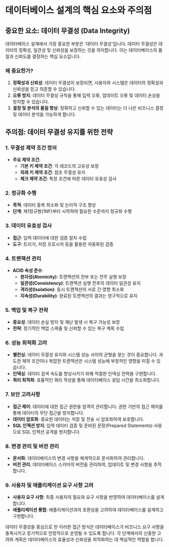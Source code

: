 # 데이터베이스 설계의 핵심 요소와 주의점

## 중요한 요소: 데이터 무결성 (Data Integrity)

데이터베이스 설계에서 가장 중요한 부분은 '데이터 무결성'입니다. 데이터 무결성은 데이터의 정확성, 일관성 및 신뢰성을 보장하는 것을 의미합니다. 이는 데이터베이스의 품질과 신뢰도를 결정하는 핵심 요소입니다.

### 왜 중요한가?

1. **정확성과 신뢰성**: 데이터 무결성이 보장되면, 사용자와 시스템은 데이터의 정확성과 신뢰성을 믿고 의존할 수 있습니다.
2. **오류 방지**: 데이터 무결성 규칙을 통해 입력 오류, 업데이트 오류 및 데이터 손상을 방지할 수 있습니다.
3. **결정 및 분석의 품질 향상**: 정확하고 신뢰할 수 있는 데이터는 더 나은 비즈니스 결정 및 데이터 분석을 가능하게 합니다.

## 주의점: 데이터 무결성 유지를 위한 전략

### 1. 무결성 제약 조건 정의

- **주요 제약 조건**:
  - **기본 키 제약 조건**: 각 레코드의 고유성 보장
  - **외래 키 제약 조건**: 참조 무결성 유지
  - **체크 제약 조건**: 특정 조건에 따른 데이터 유효성 검사

### 2. 정규화 수행

- **목적**: 데이터 중복 최소화 및 논리적 구조 향상
- **단계**: 제1정규형(1NF)부터 시작하여 필요한 수준까지 정규화 수행

### 3. 데이터 유효성 검사

- **접근**: 입력 데이터에 대한 검증 절차 수립
- **도구**: 트리거, 저장 프로시저 등을 활용한 자동화된 검증

### 4. 트랜잭션 관리

- **ACID 속성 준수**:
  - **원자성(Atomicity)**: 트랜잭션의 전부 또는 전무 실행 보장
  - **일관성(Consistency)**: 트랜잭션 실행 전후의 데이터 일관성 유지
  - **격리성(Isolation)**: 동시 트랜잭션의 서로 간 영향 최소화
  - **지속성(Durability)**: 완료된 트랜잭션의 결과는 영구적으로 유지

### 5. 백업 및 복구 전략

- **중요성**: 데이터 손실 방지 및 재난 발생 시 복구 가능성 보장
- **전략**: 정기적인 백업 스케줄 및 신뢰할 수 있는 복구 계획 수립

### 6. 성능 최적화 고려

- **밸런싱**: 데이터 무결성 유지와 시스템 성능 사이의 균형을 찾는 것이 중요합니다. 과도한 제약 조건이나 복잡한 트랜잭션은 시스템 성능에 부정적인 영향을 미칠 수 있습니다.
- **인덱싱**: 데이터 검색 속도를 향상시키기 위해 적절한 인덱싱 전략을 구현합니다.
- **쿼리 최적화**: 효율적인 쿼리 작성을 통해 데이터베이스 응답 시간을 최소화합니다.

### 7. 보안 고려사항

- **접근 제어**: 데이터에 대한 접근 권한을 엄격히 관리합니다. 권한 기반의 접근 제어를 통해 데이터의 무단 접근을 방지합니다.
- **데이터 암호화**: 중요한 데이터는 저장 및 전송 시 암호화하여 보호합니다.
- **SQL 인젝션 방지**: 입력 데이터 검증 및 준비된 문장(Prepared Statements) 사용으로 SQL 인젝션 공격을 방지합니다.

### 8. 변경 관리 및 버전 관리

- **문서화**: 데이터베이스의 변경 사항을 체계적으로 문서화하여 관리합니다.
- **버전 관리**: 데이터베이스 스키마의 버전을 관리하여, 업데이트 및 변경 사항을 추적합니다.

### 9. 사용자 및 애플리케이션 요구 사항 고려

- **사용자 요구 사항**: 최종 사용자의 필요와 요구 사항을 반영하여 데이터베이스를 설계합니다.
- **애플리케이션 통합**: 애플리케이션과의 호환성을 고려하여 데이터베이스를 설계하고 구현합니다.

데이터 무결성을 중심으로 한 이러한 접근 방식은 데이터베이스가 비즈니스 요구 사항을 충족시키고 장기적으로 안정적으로 운영될 수 있도록 합니다. 각 단계에서의 신중한 고려와 계획은 데이터베이스의 효율성과 신뢰성을 최적화하는 데 핵심적인 역할을 합니다.
